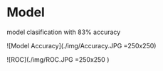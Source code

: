 # Model
 
 model clasification with 83% accuracy

 

![Model Accuracy](./img/Accuracy.JPG =250x250)

![ROC](./img/ROC.JPG =250x250 )